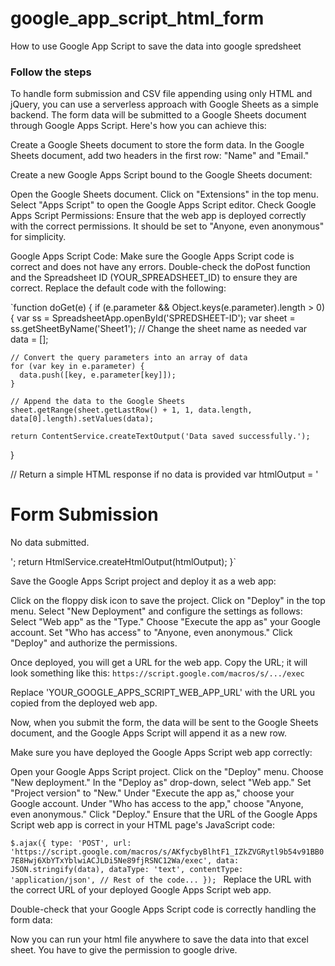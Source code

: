 # google_app_script_html_form
How to use Google App Script to save the data into google spredsheet  

### Follow the steps
To handle form submission and CSV file appending using only HTML and jQuery, you can use a serverless approach with Google Sheets as a simple backend. The form data will be submitted to a Google Sheets document through Google Apps Script. Here's how you can achieve this:

Create a Google Sheets document to store the form data. In the Google Sheets document, add two headers in the first row: "Name" and "Email."

Create a new Google Apps Script bound to the Google Sheets document:

Open the Google Sheets document.
Click on "Extensions" in the top menu.
Select "Apps Script" to open the Google Apps Script editor.
Check Google Apps Script Permissions: Ensure that the web app is deployed correctly with the correct permissions. It should be set to "Anyone, even anonymous" for simplicity.

Google Apps Script Code: Make sure the Google Apps Script code is correct and does not have any errors. Double-check the doPost function and the Spreadsheet ID (YOUR_SPREADSHEET_ID) to ensure they are correct.
Replace the default code with the following:

`function doGet(e) {
  if (e.parameter && Object.keys(e.parameter).length > 0) {
    var ss = SpreadsheetApp.openById('SPREDSHEET-ID');
    var sheet = ss.getSheetByName('Sheet1'); // Change the sheet name as needed
    var data = [];
    
    // Convert the query parameters into an array of data
    for (var key in e.parameter) {
      data.push([key, e.parameter[key]]);
    }
    
    // Append the data to the Google Sheets
    sheet.getRange(sheet.getLastRow() + 1, 1, data.length, data[0].length).setValues(data);
    
    return ContentService.createTextOutput('Data saved successfully.');
  }
  
  // Return a simple HTML response if no data is provided
  var htmlOutput = '<h1>Form Submission</h1><p>No data submitted.</p>';
  return HtmlService.createHtmlOutput(htmlOutput);
}`

Save the Google Apps Script project and deploy it as a web app:

Click on the floppy disk icon to save the project.
Click on "Deploy" in the top menu.
Select "New Deployment" and configure the settings as follows:
Select "Web app" as the "Type."
Choose "Execute the app as" your Google account.
Set "Who has access" to "Anyone, even anonymous."
Click "Deploy" and authorize the permissions.

Once deployed, you will get a URL for the web app. Copy the URL; it will look something like this:
`https://script.google.com/macros/s/.../exec`

Replace 'YOUR_GOOGLE_APPS_SCRIPT_WEB_APP_URL' with the URL you copied from the deployed web app.

Now, when you submit the form, the data will be sent to the Google Sheets document, and the Google Apps Script will append it as a new row.

Make sure you have deployed the Google Apps Script web app correctly:

Open your Google Apps Script project.
Click on the "Deploy" menu.
Choose "New deployment."
In the "Deploy as" drop-down, select "Web app."
Set "Project version" to "New."
Under "Execute the app as," choose your Google account.
Under "Who has access to the app," choose "Anyone, even anonymous."
Click "Deploy."
Ensure that the URL of the Google Apps Script web app is correct in your HTML page's JavaScript code:

`$.ajax({
  type: 'POST',
  url: 'https://script.google.com/macros/s/AKfycbyBlhtF1_IZkZVGRytl9b54v91BB07E8Hwj6XbYTxYblwiACJLDi5Ne89fjRSNC12Wa/exec',
  data: JSON.stringify(data),
  dataType: 'text',
  contentType: 'application/json',
  // Rest of the code...
});
`
Replace the URL with the correct URL of your deployed Google Apps Script web app.

Double-check that your Google Apps Script code is correctly handling the form data:

Now you can run your html file anywhere to save the data into that excel sheet. You have to give the permission to google drive. 

